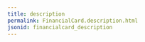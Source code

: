 ```yaml
---
title: description
permalink: FinancialCard.description.html
jsonid: financialcard_description
---
```

